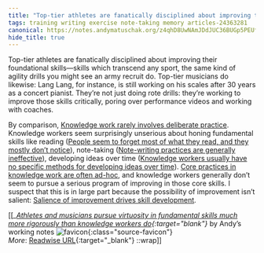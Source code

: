 ```yaml
---
title: "Top-tier athletes are fanatically disciplined about improving their foundational skills—skills ..."
tags: training writing exercise note-taking memory articles-24363281
canonical: https://notes.andymatuschak.org/z4qhD8UwNAmJDdJUC36BUGp5PEUfgfzZXvkhB
hide_title: true
---
```


Top-tier athletes are fanatically disciplined about improving their foundational skills—skills which transcend any sport, the same kind of agility drills you might see an army recruit do. Top-tier musicians do likewise: Lang Lang, for instance, is still working on his scales after 30 years as a concert pianist. They’re not just doing rote drills: they’re working to improve those skills critically, poring over performance videos and working with coaches.

By comparison, [Knowledge work rarely involves deliberate practice](https://notes.andymatuschak.org/z5BMvN7tZr8wxZdfFHgjvV9Em5HzXPCboardR). Knowledge workers seem surprisingly unserious about honing fundamental skills like reading ([People seem to forget most of what they read, and they mostly don’t notice](https://notes.andymatuschak.org/z3d6dFhTA5zTmykZ3zh4Y2vCw3aVbUxRiQQcc)), note-taking ([Note-writing practices are generally ineffective](https://notes.andymatuschak.org/z8V2q398qu89vdJ73N2BEYCgevMqux3yxQUAC)), developing ideas over time ([Knowledge workers usually have no specific methods for developing ideas over time](https://notes.andymatuschak.org/z2A9r2zcddVXfxjevj5Nzayhwxr9VuycjxYdz)). [Core practices in knowledge work are often ad-hoc](https://notes.andymatuschak.org/z7z6uFero1JXyANDsq7P4RzeUemPWrHD7Ejmn), and knowledge workers generally don’t seem to pursue a serious program of improving in those core skills. I suspect that this is in large part because the possibility of improvement isn’t salient: [Salience of improvement drives skill development](https://notes.andymatuschak.org/z3TLgRqbKq1iQvYNvxenccLPZUuJNB329uwGw).


[[<cite>_[Athletes and musicians pursue virtuosity in fundamental skills much more rigorously than knowledge workers do](https://notes.andymatuschak.org/z4qhD8UwNAmJDdJUC36BUGp5PEUfgfzZXvkhB){:target="_blank"}_</cite> by Andyʼs working notes ![favicon](https://s2.googleusercontent.com/s2/favicons?domain=notes.andymatuschak.org){:class="source-favicon"}<br>
_More_: [Readwise URL](https://readwise.io/open/475711741){:target="_blank"}
::wrap]]
